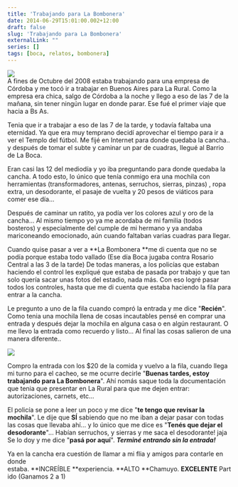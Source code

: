 ```yaml
---
title: 'Trabajando para La Bombonera'
date: 2014-06-29T15:01:00.002+12:00
draft: false
slug: 'Trabajando para La Bombonera'
externalLink: ""
series: []
tags: [boca, relatos, bombonera]
---
```


[![](http://4.bp.blogspot.com/-fWJAb7Duia8/UiA3RiDHPII/AAAAAAAAV08/pLcpy0NCkuU/s320/Estadio-La-Bombonera-en-Buenos-Aires.jpg)](http://4.bp.blogspot.com/-fWJAb7Duia8/UiA3RiDHPII/AAAAAAAAV08/pLcpy0NCkuU/s1600/Estadio-La-Bombonera-en-Buenos-Aires.jpg)  
A fines de Octubre del 2008 estaba trabajando para una empresa de Córdoba y me tocó ir a trabajar en Buenos Aires para La Rural. Como la empresa era chica, salgo de Córdoba a la noche y llego a eso de las 7 de la mañana, sin tener ningún lugar en donde parar. Ese fué el primer viaje que hacia a Bs As.  
  
Tenia que ir a trabajar a eso de las 7 de la tarde, y todavía faltaba una eternidad. Ya que era muy temprano decidí aprovechar el tiempo para ir a ver el Templo del fútbol. Me fijé en Internet para donde quedaba la cancha.. y después de tomar el subte y caminar un par de cuadras, llegué al Barrio de La Boca.  
  
  
  
Eran casi las 12 del mediodía y yo iba preguntando para donde quedaba la cancha. A todo esto, lo único que tenía conmigo era una mochila con herramientas (transformadores, antenas, serruchos, sierras, pinzas) , ropa extra, un desodorante, el pasaje de vuelta y 20 pesos de viáticos para comer ese día...  
  
Después de caminar un ratito, ya podía ver los colores azul y oro de la cancha... Al mismo tiempo yo ya me acordaba de mi familia (todos bosteros) y especialmente del cumple de mi hermano y ya andaba mariconeando emocionado, aún cuando faltaban varias cuadras para llegar.  
  
Cuando quise pasar a ver a **La Bombonera **me di cuenta que no se podía porque estaba todo vallado (Ese día Boca jugaba contra Rosario Central a las 3 de la tarde) De todas maneras, a los policías que estaban haciendo el control les expliqué que estaba de pasada por trabajo y que tan solo quería sacar unas fotos del estadio, nada más. Con eso logré pasar todos los controles, hasta que me di cuenta que estaba haciendo la fila para entrar a la cancha.  
  
Le pregunto a uno de la fila cuando compró la entrada y me dice "**Recién**". Como tenia una mochila llena de cosas incautables pensé en comprar una entrada y después dejar la mochila en alguna casa o en algún restaurant. O me llevo la entrada como recuerdo y listo... Al final las cosas salieron de una manera diferente..  
  

[![](http://4.bp.blogspot.com/-2MmeV3Ht4a4/U6-A2TOWXQI/AAAAAAAAZl8/PCbjv0FmW30/s1600/Foto-0091+(2).jpg)](http://4.bp.blogspot.com/-2MmeV3Ht4a4/U6-A2TOWXQI/AAAAAAAAZl8/PCbjv0FmW30/s1600/Foto-0091+(2).jpg)

Compro la entrada con los $20 de la comida y vuelvo a la fila, cuando llega mi turno para el cacheo, se me ocurre decirle "**Buenas tardes, estoy trabajando para La Bombonera**". Ahí nomás saque toda la documentación que tenia que presentar en La Rural para que me dejen entrar: autorizaciones, carnets, etc...  
  
El policía se pone a leer un poco y me dice "**te tengo que revisar la mochila**". Le dije que **SÍ** sabiendo que no me iban a dejar pasar con todas las cosas que llevaba ahí... y lo único que me dice es "**Tenés que dejar el desodorante**"... Habían serruchos, y sierras y me saca el desodorante! jaja Se lo doy y me dice "**pasá por aquí**". _**Terminé entrando sin la entrada!**_  
  
Ya en la cancha era cuestión de llamar a mi flia y amigos para contarle en donde estaba. **INCREÍBLE **experiencia. **ALTO **Chamuyo. **EXCELENTE** Partido (Ganamos 2 a 1)